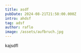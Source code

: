 ```yaml
---
title: asdf
pubDate: 2024-08-21T21:58:00.000Z
intro: ahdsf
tag: adsf
author: raflo
image: /assets/aufbruch.jpg
---
```

kajsdfl 

